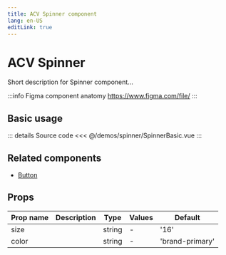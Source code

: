 ```yaml
---
title: ACV Spinner component
lang: en-US
editLink: true
---
```


# ACV Spinner

Short description for Spinner component...

:::info Figma component anatomy
https://www.figma.com/file/
:::

## Basic usage

<SpinnerBasic />

::: details Source code
<<< @/demos/spinner/SpinnerBasic.vue
:::

## Related components

- [Button](/components/button/button.doc)

## Props

| Prop name | Description | Type   | Values | Default         |
| --------- | ----------- | ------ | ------ | --------------- |
| size      |             | string | -      | '16'            |
| color     |             | string | -      | 'brand-primary' |
